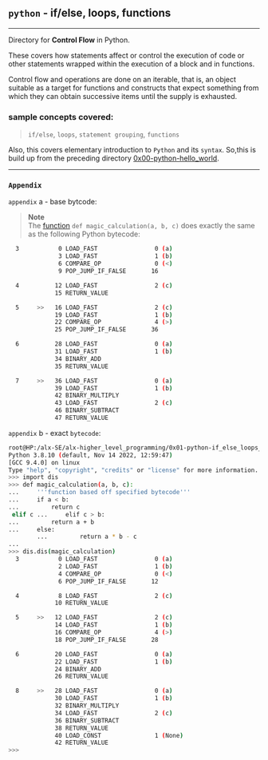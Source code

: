 ## `python` - if/else, loops, functions
---
Directory for **Control Flow** in Python.	 

These covers how statements affect or control the execution of code or other statements wrapped within the execution of a block and in functions.

Control flow and operations are done on an iterable, that is, an object suitable as a target for functions and constructs that expect something from which they can obtain successive items until the supply is exhausted. 

### sample concepts covered:
> `if/else`, `loops`, `statement grouping`, `functions`

Also, this covers elementary introduction to `Python` and its `syntax`. So,this is build up from the preceding directory [0x00-python-hello_world](../0x00-python-hello_world).

---
### `Appendix` 
`appendix` a - base bytcode:		
> **Note**	 
> The [function](./102-magic_calculation.py) `def magic_calculation(a, b, c)` does exactly the same as the following Python bytecode:
```bash
  3           0 LOAD_FAST                0 (a)
              3 LOAD_FAST                1 (b)
              6 COMPARE_OP               0 (<)
              9 POP_JUMP_IF_FALSE       16

  4          12 LOAD_FAST                2 (c)
             15 RETURN_VALUE

  5     >>   16 LOAD_FAST                2 (c)
             19 LOAD_FAST                1 (b)
             22 COMPARE_OP               4 (>)
             25 POP_JUMP_IF_FALSE       36

  6          28 LOAD_FAST                0 (a)
             31 LOAD_FAST                1 (b)
             34 BINARY_ADD
             35 RETURN_VALUE

  7     >>   36 LOAD_FAST                0 (a)
             39 LOAD_FAST                1 (b)
             42 BINARY_MULTIPLY
             43 LOAD_FAST                2 (c)
             46 BINARY_SUBTRACT
             47 RETURN_VALUE
```

`appendix` b - exact `bytecode`:
```bash
root@HP:/alx-SE/alx-higher_level_programming/0x01-python-if_else_loops_functions# python3
Python 3.8.10 (default, Nov 14 2022, 12:59:47)
[GCC 9.4.0] on linux
Type "help", "copyright", "credits" or "license" for more information.
>>> import dis
>>> def magic_calculation(a, b, c):
...     '''function based off specified bytecode'''
...     if a < b:
...         return c
 elif c ...     elif c > b:
...         return a + b
...     else:
        ...         return a * b - c
...
>>> dis.dis(magic_calculation)
  3           0 LOAD_FAST                0 (a)
              2 LOAD_FAST                1 (b)
              4 COMPARE_OP               0 (<)
              6 POP_JUMP_IF_FALSE       12

  4           8 LOAD_FAST                2 (c)
             10 RETURN_VALUE

  5     >>   12 LOAD_FAST                2 (c)
             14 LOAD_FAST                1 (b)
             16 COMPARE_OP               4 (>)
             18 POP_JUMP_IF_FALSE       28

  6          20 LOAD_FAST                0 (a)
             22 LOAD_FAST                1 (b)
             24 BINARY_ADD
             26 RETURN_VALUE

  8     >>   28 LOAD_FAST                0 (a)
             30 LOAD_FAST                1 (b)
             32 BINARY_MULTIPLY
             34 LOAD_FAST                2 (c)
             36 BINARY_SUBTRACT
             38 RETURN_VALUE
             40 LOAD_CONST               1 (None)
             42 RETURN_VALUE
>>>
```
